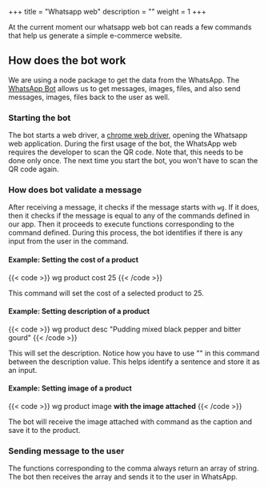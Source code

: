 +++
title = "Whatsapp web"
description = ""
weight = 1
+++

At the current moment our whatsapp web bot can reads a few commands that help us generate a simple e-commerce website. 

## How does the bot work

We are using a node package to get the data from the WhatsApp. The [WhatsApp Bot](https://pedroslopez.me/whatsapp-web.js/) allows us to get messages, images, files, and also send messages, images, files back to the user as well. 
### Starting the bot
The bot starts a web driver, a [chrome web driver](https://chromedriver.chromium.org/), opening the Whatsapp web application. During the first usage of the bot, the WhatsApp web requires the developer to scan the QR code. Note that, this needs to be done only once. The next time you start the bot, you won't have to scan the QR code again.
 
### How does bot validate a message
After receiving a message, it checks if the message starts with `wg`. If it does, then it checks if the message is equal to any of the commands defined in our app. Then it proceeds to execute functions corresponding to the command defined. During this process, the bot identifies if there is any input from the user in the command. 
 
#### Example: Setting the cost of a product
 
{{< code >}}
    wg product cost 25
{{< /code >}}
 
This command will set the cost of a selected product to 25. 
 
#### Example: Setting description of a product
 
{{< code >}}
    wg product desc "Pudding mixed black pepper and bitter gourd"
{{< /code >}}
 
This will set the description. Notice how you have to use "" in this command between the description value. This helps identify a sentence and store it as an input.
 
#### Example: Setting image of a product
 
{{< code >}}
    wg product image **with the image attached**
{{< /code >}}
 
The bot will receive the image attached with command as the caption and save it to the product.
 
### Sending message to the user
 
The functions corresponding to the comma always return an array of string. The bot then receives the array and sends it to the user in WhatsApp.

